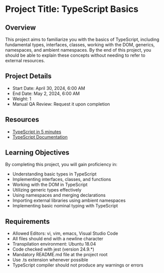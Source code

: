 # Project Title: TypeScript Basics

## Overview
This project aims to familiarize you with the basics of TypeScript, including fundamental types, interfaces, classes, working with the DOM, generics, namespaces, and ambient namespaces. By the end of this project, you should be able to explain these concepts without needing to refer to external resources.

## Project Details
- Start Date: April 30, 2024, 6:00 AM
- End Date: May 2, 2024, 6:00 AM
- Weight: 1
- Manual QA Review: Request it upon completion

## Resources
- [TypeScript in 5 minutes](#)
- [TypeScript Documentation](#)

## Learning Objectives
By completing this project, you will gain proficiency in:
- Understanding basic types in TypeScript
- Implementing interfaces, classes, and functions
- Working with the DOM in TypeScript
- Utilizing generic types effectively
- Using namespaces and merging declarations
- Importing external libraries using ambient namespaces
- Implementing basic nominal typing with TypeScript

## Requirements
- Allowed Editors: vi, vim, emacs, Visual Studio Code
- All files should end with a newline character
- Transpilation environment: Ubuntu 18.04
- Code checked with jest (version 24.9.*)
- Mandatory README.md file at the project root
- Use .ts extension whenever possible
- TypeScript compiler should not produce any warnings or errors
